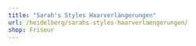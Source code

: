 ```yaml
---
title: "Sarah's Styles Haarverlängerungen"
url: /heidelberg/sarahs-styles-haarverlaengerungen/
shop: Friseur
---
```

